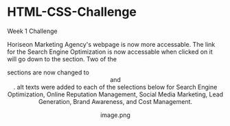 # HTML-CSS-Challenge

Week 1 Challenge

Horiseon Marketing Agency's webpage is now more accessable. The link for the Search Engine Optimization is now accessable when clicked on it will go down to the section. Two of the <div> sections are now changed to <header> and <footer>. alt texts were added to each of the selections below for Search Engine Optimization, Online Reputation Management, Social Media Marketing, Lead Generation, Brand Awareness, and Cost Management.

image.png
